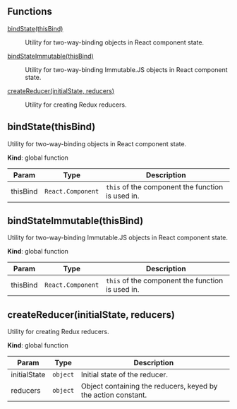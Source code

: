 ## Functions

<dl>
<dt><a href="#bindState">bindState(thisBind)</a></dt>
<dd><p>Utility for two-way-binding objects in React component state.</p>
</dd>
<dt><a href="#bindStateImmutable">bindStateImmutable(thisBind)</a></dt>
<dd><p>Utility for two-way-binding Immutable.JS objects in React component state.</p>
</dd>
<dt><a href="#createReducer">createReducer(initialState, reducers)</a></dt>
<dd><p>Utility for creating Redux reducers.</p>
</dd>
</dl>

<a name="bindState"></a>

## bindState(thisBind)
Utility for two-way-binding objects in React component state.

**Kind**: global function  

| Param | Type | Description |
| --- | --- | --- |
| thisBind | <code>React.Component</code> | `this` of the component the function is used in. |

<a name="bindStateImmutable"></a>

## bindStateImmutable(thisBind)
Utility for two-way-binding Immutable.JS objects in React component state.

**Kind**: global function  

| Param | Type | Description |
| --- | --- | --- |
| thisBind | <code>React.Component</code> | `this` of the component the function is used in. |

<a name="createReducer"></a>

## createReducer(initialState, reducers)
Utility for creating Redux reducers.

**Kind**: global function  

| Param | Type | Description |
| --- | --- | --- |
| initialState | <code>object</code> | Initial state of the reducer. |
| reducers | <code>object</code> | Object containing the reducers, keyed by the action constant. |

